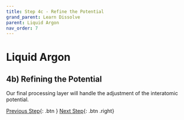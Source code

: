 ```yaml
---
title: Step 4c - Refine the Potential
grand_parent: Learn Dissolve
parent: Liquid Argon
nav_order: 7
---
```

# Liquid Argon

## 4b) Refining the Potential

Our final processing layer will handle the adjustment of the interatomic potential.


[Previous Step](step4b.md){: .btn }   [Next Step](step5.md){: .btn .right}
